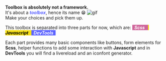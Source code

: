 
**Toolbox is absolutely not a framework.**  
It's about a ***<span style="color: #5c63ff">toolbox</span>***, hence its name :grin:
![gif](https://media.giphy.com/media/Mt2GG9i2DmrBu/giphy.gif)  
Make your choices and pick them up.  

This toolbox is separated into three parts for now, which are:
***<span style="background-color: #cf649a; color: #ffffff">&nbsp; Scss &nbsp; </span>***
***<span style="background-color: #f7e018; color: #000000">&nbsp; Javascript &nbsp; </span>***
***<span style="background-color: #5c63ff; color: #ffffff">&nbsp; DevTools &nbsp; </span>***  

Each part provides many basic components like buttons, form elements for **Scss**,
helper functions to add some interaction with **Javascript** and in **DevTools** you will find a livereload and an iconfont generator.